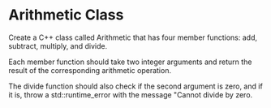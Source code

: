 # Arithmetic Class


Create a C++ class called Arithmetic that has four member functions: add, subtract, multiply, and divide. 

Each member function should take two integer arguments and return the result of the corresponding arithmetic operation.    

The divide function should also check if the second argument is zero, and if it is, throw a std::runtime_error with the message "Cannot divide by zero.    
